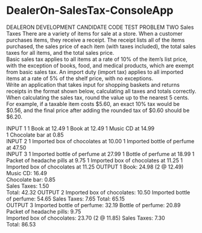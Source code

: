 # DealerOn-SalesTax-ConsoleApp

DEALERON DEVELOPMENT CANDIDATE CODE TEST 
PROBLEM TWO 
Sales Taxes 
There are a variety of items for sale at a store. When a customer purchases items, they receive a receipt. The receipt  lists all of the items purchased, the sales price of each item (with taxes included), the total sales taxes for all items,  and the total sales price.  
Basic sales tax applies to all items at a rate of 10% of the item’s list price, with the exception of books, food, and  medical products, which are exempt from basic sales tax. An import duty (import tax) applies to all imported items at  a rate of 5% of the shelf price, with no exceptions.  
Write an application that takes input for shopping baskets and returns receipts in the format shown below, calculating  all taxes and totals correctly. When calculating the sales tax, round the value up to the nearest 5 cents. For example, if  a taxable item costs $5.60, an exact 10% tax would be $0.56, and the final price after adding the rounded tax of $0.60  should be $6.20.  

INPUT 1 
1 Book at 12.49 
1 Book at 12.49 
1 Music CD at 14.99  
1 Chocolate bar at 0.85  
INPUT 2 
1 Imported box of chocolates at 10.00  1 Imported bottle of perfume at 47.50  
INPUT 3 
1 Imported bottle of perfume at 27.99  1 Bottle of perfume at 18.99  1 Packet of headache pills at 9.75  1 Imported box of chocolates at 11.25  1 Imported box of chocolates at 11.25 
OUTPUT 1 
Book: 24.98 (2 @ 12.49) 
Music CD: 16.49  
Chocolate bar: 0.85  
Sales Taxes: 1.50  
Total: 42.32 
OUTPUT 2 
Imported box of chocolates: 10.50  Imported bottle of perfume: 54.65  Sales Taxes: 7.65 
Total: 65.15  
OUTPUT 3 
Imported bottle of perfume: 32.19  Bottle of perfume: 20.89  
Packet of headache pills: 9.75  
Imported box of chocolates: 23.70 (2 @ 11.85) Sales Taxes: 7.30  
Total: 86.53  
